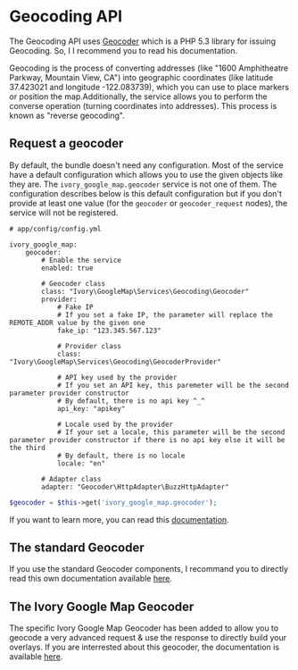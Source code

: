 # Geocoding API

The Geocoding API uses [Geocoder](http://github.com/willdurand/Geocoder) which is a PHP 5.3 library for issuing
Geocoding. So, I I recommend you to read his documentation.

Geocoding is the process of converting addresses (like "1600 Amphitheatre Parkway, Mountain View, CA") into
geographic coordinates (like latitude 37.423021 and longitude -122.083739), which you can use to place markers or
position the map.Additionally, the service allows you to perform the converse operation (turning coordinates into
addresses). This process is known as "reverse geocoding".

## Request a geocoder

By default, the bundle doesn't need any configuration. Most of the service have a default configuration which allows
you to use the given objects like they are. The ``ivory_google_map.geocoder`` service is not one of them. The
configuration describes below is this default configuration but if you don't provide at least one value (for the
`geocoder` or `geocoder_request` nodes), the service will not be registered.

```
# app/config/config.yml

ivory_google_map:
    geocoder:
        # Enable the service
        enabled: true

        # Geocoder class
        class: "Ivory\GoogleMap\Services\Geocoding\Geocoder"
        provider:
            # Fake IP
            # If you set a fake IP, the parameter will replace the REMOTE_ADDR value by the given one
            fake_ip: "123.345.567.123"

            # Provider class
            class: "Ivory\GoogleMap\Services\Geocoding\GeocoderProvider"

            # API key used by the provider
            # If you set an API key, this paremeter will be the second parameter provider constructor
            # By default, there is no api key ^_^
            api_key: "apikey"

            # Locale used by the provider
            # If your set a locale, this parameter will be the second parameter provider constructor if there is no api key else it will be the third
            # By default, there is no locale
            locale: "en"

        # Adapter class
        adapter: "Geocoder\HttpAdapter\BuzzHttpAdapter"
```

``` php
$geocoder = $this->get('ivory_google_map.geocoder');
```

If you want to learn more, you can read this
[documentation](http://github.com/egeloen/ivory-google-map/blob/master/doc/usage/services/geocoding/geocoder.md).

## The standard Geocoder

If you use the standard Geocoder components, I recommand you to directly read this own documentation available
[here](http://www.geocoder-php.org/).

## The Ivory Google Map Geocoder

The specific Ivory Google Map Geocoder has been added to allow you to geocode a very advanced request & use the
response to directly build your overlays. If you are interrested about this geocoder, the documentation is available
[here](http://github.com/egeloen/IvoryGoogleMapBundle/blob/master/Resources/doc/usage/services/geocoding/ivory_geocoder.md).
